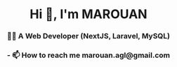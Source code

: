 <h1 align="center">Hi 👋, I'm MAROUAN</h1>
<h3 align="center">👨‍💻 A Web Developer (NextJS, Laravel, MySQL)</h3>

<h3 align="center">- 📫 How to reach me <b>marouan.agl@gmail.com</b></h3>
